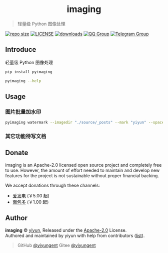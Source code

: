 <h1 align="center">imaging</h1>

<!-- English | [中文](README_zh.md) -->

> 轻量级 Python 图像处理

[![repo size](https://img.shields.io/github/repo-size/yiyungent/imaging.svg?style=flat)]()
[![LICENSE](https://img.shields.io/github/license/yiyungent/imaging.svg?style=flat)](https://github.com/yiyungent/imaging/blob/main/LICENSE)
[![downloads](https://img.shields.io/pypi/dm/pyimaging.svg?style=flat)](https://pypi.org/project/pyimaging/)
[![QQ Group](https://img.shields.io/badge/QQ%20Group-894031109-deepgreen)](https://jq.qq.com/?_wv=1027&k=q5R82fYN)
[![Telegram Group](https://img.shields.io/badge/Telegram-Group-blue)](https://t.me/xx_dev_group)


## Introduce

轻量级 Python 图像处理

```bash
pip install pyimaging
```


```bash
pyimaging --help
```


## Usage


### 图片批量加水印


```bash
pyimaging watermark --imagedir "./source/_posts" --mark "yiyun" --space 200 --color "#b7ffab" --opacity 0.3 --size 20 --quality 100
```

### 其它功能待写文档



## Donate

imaging is an Apache-2.0 licensed open source project and completely free to use. However, the amount of effort needed to maintain and develop new features for the project is not sustainable without proper financial backing.

We accept donations through these channels:

- <a href="https://afdian.net/@yiyun" target="_blank">爱发电</a> (￥5.00 起)
- <a href="https://dun.mianbaoduo.com/@yiyun" target="_blank">面包多</a> (￥1.00 起)

## Author

**imaging** © [yiyun](https://github.com/yiyungent), Released under the [Apache-2.0](./LICENSE) License.<br>
Authored and maintained by yiyun with help from contributors ([list](https://github.com/yiyungent/imaging/contributors)).

> GitHub [@yiyungent](https://github.com/yiyungent) Gitee [@yiyungent](https://gitee.com/yiyungent)
